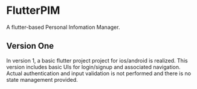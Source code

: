 # FlutterPIM

A flutter-based Personal Infomation Manager.

## Version One

In version 1, a basic flutter project project for ios/android is realized. This version includes basic UIs for login/signup and associated navigation. Actual authentication and input validation is not performed and there is no state management provided.


